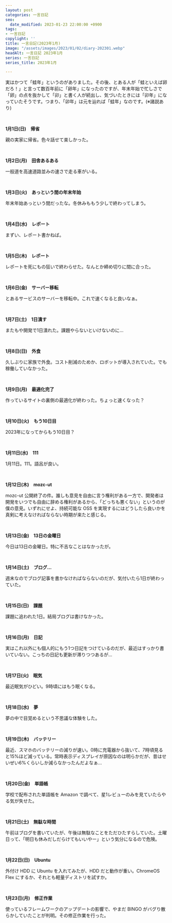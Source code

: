 ```yaml
---
layout: post
categories: 一言日記
seo:
  date_modified: 2023-01-23 22:00:00 +0900
tags:
- 一言日記
copylight: ''
title: 一言日記(2023年1月)
image: "/assets/images/2023/01/02/diary-202301.webp"
headAlt: 一言日記 2023年1月
series: 一言日記
series_title: 2023年1月

---
```

実はかつて「蛙年」というのがありました。その後、とある人が「蛙といえば卵だろ！」と言って数百年前に「卵年」になったのですが、年末年始で忙しさで「卵」の点を抜かして「卯」と書く人が続出し、気づいたときには「卯年」になっていたそうです。つまり、「卯年」は元を辿れば「蛙年」なのです。(※諸説あり)

<br>

**1月1日(日)　帰省**

親の実家に帰省。色々話せて楽しかった。

<br>

**1月2日(月)　田舎あるある**

一般道を高速道路並みの速さで走る車がいる。

<br>

**1月3日(火)　あっという間の年末年始**

年末年始あっという間だったな。冬休みももう少しで終わってしまう。

<br>

**1月4日(水)　レポート**

まずい、レポート書かねば。

<br>

**1月5日(木)　レポート**

レポートを死にもの狂いで終わらせた。なんとか締め切りに間に合った。

<br>

**1月6日(金)　サーバー移転**

とあるサービスのサーバーを移転中。これで速くなると良いなぁ。

<br>

**1月7日(土)　1日潰す**

またもや開発で1日潰れた。課題やらないといけないのに…

<br>

**1月8日(日)　外食**

久しぶりに家族で外食。コスト削減のためか、ロボットが導入されていた。でも稼働していなかった。

<br>

**1月9日(月)　最適化完了**

作っているサイトの裏側の最適化が終わった。ちょっと速くなった？

<br>

**1月10日(火)　もう10日目**

2023年になってからもう10日目？

<br>

**1月11日(水)　111**

1月11日。111。語呂が良い。

<br>

**1月12日(木)　mozc-ut**

mozc-ut 公開終了の件。誰しも意見を自由に言う権利がある一方で、開発者は開発をいつでも自由に辞める権利があるから、「どっちも悪くない」というのが僕の意見。いずれにせよ、持続可能な OSS を実現するにはどうしたら良いかを真剣に考えなければならない時期が来たと感じる。

<br>

**1月13日(金)　13日の金曜日**

今日は13日の金曜日。特に不吉なことはなかったが。

<br>

**1月14日(土)　ブログ…**

週末なのでブログ記事を書かなければならないのだが、気付いたら1日が終わっていた。

<br>

**1月15日(日)　課題**

課題に追われた1日。結局ブログは書けなかった。

<br>

**1月16日(月)　日記**

実はこれ以外にも個人的にもう1つ日記をつけているのだが、最近はすっかり書いていない。こっちの日記も更新が滞りつつあるが…

<br>

**1月17日(火)　眠気**

最近眠気がひどい。9時頃にはもう眠くなる。

<br>

**1月18日(水)　夢**

夢の中で目覚めるという不思議な体験をした。

<br>

**1月19日(木)　バッテリー**

最近、スマホのバッテリーの減りが速い。0時に充電器から抜いて、7時頃見ると15%ほど減っている。常時表示ディスプレイが原因なのは明らかだが、昔はせいぜい6%くらいしか減らなかったんだよなぁ…

<br>

**1月20日(金)　単語帳**

学校で配布された単語帳を Amazon で調べて、星1レビューのみを見ていたらやる気が失せた。

<br>

**1月21日(土)　無駄な時間**

午前はブログを書いていたが、午後は無駄なことをただひたすらしていた。土曜日って、「明日も休みだしだらけてもいいやー」という気分になるので危険。

<br>

**1月22日(日)　Ubuntu**

外付け HDD に Ubuntu を入れてみたが、HDD だと動作が重い。ChromeOS Flex にするか、それとも軽量ディストリを試すか。

<br>

**1月23日(月)　修正作業**

使っているフレームワークのアップデートの影響で、やまだ BINGO がバグり散らかしていたことが判明。その修正作業を行った。
